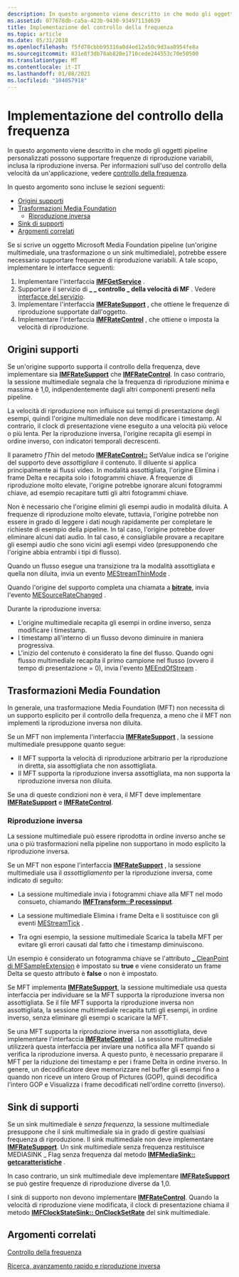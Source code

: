 ```yaml
---
description: In questo argomento viene descritto in che modo gli oggetti pipeline personalizzati possono supportare frequenze di riproduzione variabili, inclusa la riproduzione inversa. Per informazioni sull'uso del controllo della velocità da un'applicazione, vedere controllo della frequenza.
ms.assetid: 077678db-ca5a-423b-9430-93497113d639
title: Implementazione del controllo della frequenza
ms.topic: article
ms.date: 05/31/2018
ms.openlocfilehash: f5fd78cbbb95316a0d4ed12a50c9d3aa8954fe8a
ms.sourcegitcommit: 831e8f3db78ab820e1710cede244553c70e50500
ms.translationtype: MT
ms.contentlocale: it-IT
ms.lasthandoff: 01/08/2021
ms.locfileid: "104057918"
---
```

# <a name="implementing-rate-control"></a>Implementazione del controllo della frequenza

In questo argomento viene descritto in che modo gli oggetti pipeline personalizzati possono supportare frequenze di riproduzione variabili, inclusa la riproduzione inversa. Per informazioni sull'uso del controllo della velocità da un'applicazione, vedere [controllo della frequenza](rate-control.md).

In questo argomento sono incluse le sezioni seguenti:

-   [Origini supporti](#media-sources)
-   [Trasformazioni Media Foundation](#media-foundation-transforms)
    -   [Riproduzione inversa](#reverse-playback)
-   [Sink di supporti](#media-sinks)
-   [Argomenti correlati](#related-topics)

Se si scrive un oggetto Microsoft Media Foundation pipeline (un'origine multimediale, una trasformazione o un sink multimediale), potrebbe essere necessario supportare frequenze di riproduzione variabili. A tale scopo, implementare le interfacce seguenti:

1.  Implementare l'interfaccia [**IMFGetService**](/windows/desktop/api/mfidl/nn-mfidl-imfgetservice) .
2.  Supportare il servizio di **\_ \_ controllo \_ della velocità di MF** . Vedere [interfacce del servizio](service-interfaces.md).
3.  Implementare l'interfaccia [**IMFRateSupport**](/windows/desktop/api/mfidl/nn-mfidl-imfratesupport) , che ottiene le frequenze di riproduzione supportate dall'oggetto.
4.  Implementare l'interfaccia [**IMFRateControl**](/windows/desktop/api/mfidl/nn-mfidl-imfratecontrol) , che ottiene o imposta la velocità di riproduzione.

## <a name="media-sources"></a>Origini supporti

Se un'origine supporto supporta il controllo della frequenza, deve implementare sia [**IMFRateSupport**](/windows/desktop/api/mfidl/nn-mfidl-imfratesupport) che [**IMFRateControl**](/windows/desktop/api/mfidl/nn-mfidl-imfratecontrol). In caso contrario, la sessione multimediale segnala che la frequenza di riproduzione minima e massima è 1,0, indipendentemente dagli altri componenti presenti nella pipeline.

La velocità di riproduzione non influisce sui tempi di presentazione degli esempi, quindi l'origine multimediale non deve modificare i timestamp. Al contrario, il clock di presentazione viene eseguito a una velocità più veloce o più lenta. Per la riproduzione inversa, l'origine recapita gli esempi in ordine inverso, con indicatori temporali decrescenti.

Il parametro *fThin* del metodo [**IMFRateControl::**](/windows/desktop/api/mfidl/nf-mfidl-imfratecontrol-setrate) SetValue indica se l'origine del supporto deve *assottigliare* il contenuto. Il diluente si applica principalmente ai flussi video. In modalità assottigliata, l'origine Elimina i frame Delta e recapita solo i fotogrammi chiave. A frequenze di riproduzione molto elevate, l'origine potrebbe ignorare alcuni fotogrammi chiave, ad esempio recapitare tutti gli altri fotogrammi chiave.

Non è necessario che l'origine elimini gli esempi audio in modalità diluita. A frequenze di riproduzione molto elevate, tuttavia, l'origine potrebbe non essere in grado di leggere i dati nough rapidamente per completare le richieste di esempio della pipeline. In tal caso, l'origine potrebbe dover eliminare alcuni dati audio. In tal caso, è consigliabile provare a recapitare gli esempi audio che sono vicini agli esempi video (presupponendo che l'origine abbia entrambi i tipi di flusso).

Quando un flusso esegue una transizione tra la modalità assottigliata e quella non diluita, invia un evento [MEStreamThinMode](mestreamthinmode.md) .

Quando l'origine del supporto completa una chiamata a [**bitrate**](/windows/desktop/api/mfidl/nf-mfidl-imfratecontrol-setrate), invia l'evento [MESourceRateChanged](mesourceratechanged.md) .

Durante la riproduzione inversa:

-   L'origine multimediale recapita gli esempi in ordine inverso, senza modificare i timestamp.
-   I timestamp all'interno di un flusso devono diminuire in maniera progressiva.
-   L'inizio del contenuto è considerato la fine del flusso. Quando ogni flusso multimediale recapita il primo campione nel flusso (ovvero il tempo di presentazione = 0), invia l'evento [MEEndOfStream](meendofstream.md) .

## <a name="media-foundation-transforms"></a>Trasformazioni Media Foundation

In generale, una trasformazione Media Foundation (MFT) non necessita di un supporto esplicito per il controllo della frequenza, a meno che il MFT non implementi la riproduzione inversa non diluita.

Se un MFT non implementa l'interfaccia [**IMFRateSupport**](/windows/desktop/api/mfidl/nn-mfidl-imfratesupport) , la sessione multimediale presuppone quanto segue:

-   Il MFT supporta la velocità di riproduzione arbitrario per la riproduzione in diretta, sia assottigliata che non assottigliata.
-   Il MFT supporta la riproduzione inversa assottigliata, ma non supporta la riproduzione inversa non diluita.

Se una di queste condizioni non è vera, il MFT deve implementare [**IMFRateSupport**](/windows/desktop/api/mfidl/nn-mfidl-imfratesupport) e [**IMFRateControl**](/windows/desktop/api/mfidl/nn-mfidl-imfratecontrol).

### <a name="reverse-playback"></a>Riproduzione inversa

La sessione multimediale può essere riprodotta in ordine inverso anche se una o più trasformazioni nella pipeline non supportano in modo esplicito la riproduzione inversa.

Se un MFT non espone l'interfaccia [**IMFRateSupport**](/windows/desktop/api/mfidl/nn-mfidl-imfratesupport) , la sessione multimediale usa il *assottigliamento* per la riproduzione inversa, come indicato di seguito:

-   La sessione multimediale invia i fotogrammi chiave alla MFT nel modo consueto, chiamando [**IMFTransform::P rocessinput**](/windows/desktop/api/mftransform/nf-mftransform-imftransform-processinput).

-   La sessione multimediale Elimina i frame Delta e li sostituisce con gli eventi [MEStreamTick](mestreamtick.md) .

-   Tra ogni esempio, la sessione multimediale Scarica la tabella MFT per evitare gli errori causati dal fatto che i timestamp diminuiscono.

Un esempio è considerato un fotogramma chiave se l'attributo [ \_ CleanPoint di MFSampleExtension](mfsampleextension-cleanpoint-attribute.md) è impostato su **true** e viene considerato un frame Delta se questo attributo è **false** o non è impostato.

Se MFT implementa [**IMFRateSupport**](/windows/desktop/api/mfidl/nn-mfidl-imfratesupport), la sessione multimediale usa questa interfaccia per individuare se la MFT supporta la riproduzione inversa non assottigliata. Se il file MFT supporta la riproduzione inversa non assottigliata, la sessione multimediale recapita tutti gli esempi, in ordine inverso, senza eliminare gli esempi o scaricare la MFT.

Se una MFT supporta la riproduzione inversa non assottigliata, deve implementare l'interfaccia [**IMFRateControl**](/windows/desktop/api/mfidl/nn-mfidl-imfratecontrol) . La sessione multimediale utilizzerà questa interfaccia per inviare una notifica alla MFT quando si verifica la riproduzione inversa. A questo punto, è necessario preparare il MFT per la riduzione dei timestamp e per i frame Delta in ordine inverso. In genere, un decodificatore deve memorizzare nel buffer gli esempi fino a quando non riceve un intero Group of Pictures (GOP), quindi decodifica l'intero GOP e Visualizza i frame decodificati nell'ordine corretto (inverso).

## <a name="media-sinks"></a>Sink di supporti

Se un sink multimediale è *senza frequenza*, la sessione multimediale presuppone che il sink multimediale sia in grado di gestire qualsiasi frequenza di riproduzione. Il sink multimediale non deve implementare [**IMFRateSupport**](/windows/desktop/api/mfidl/nn-mfidl-imfratesupport). Un sink multimediale senza frequenza restituisce MEDIASINK \_ Flag senza frequenza dal metodo [**IMFMediaSink:: getcaratteristiche**](/windows/desktop/api/mfidl/nf-mfidl-imfmediasink-getcharacteristics) .

In caso contrario, un sink multimediale deve implementare [**IMFRateSupport**](/windows/desktop/api/mfidl/nn-mfidl-imfratesupport) se può gestire frequenze di riproduzione diverse da 1,0.

I sink di supporto non devono implementare [**IMFRateControl**](/windows/desktop/api/mfidl/nn-mfidl-imfratecontrol). Quando la velocità di riproduzione viene modificata, il clock di presentazione chiama il metodo [**IMFClockStateSink:: OnClockSetRate**](/windows/desktop/api/mfidl/nf-mfidl-imfclockstatesink-onclocksetrate) del sink multimediale.

## <a name="related-topics"></a>Argomenti correlati

<dl> <dt>

[Controllo della frequenza](rate-control.md)
</dt> <dt>

[Ricerca, avanzamento rapido e riproduzione inversa](seeking--fast-forward--and-reverse-play.md)
</dt> </dl>

 

 



